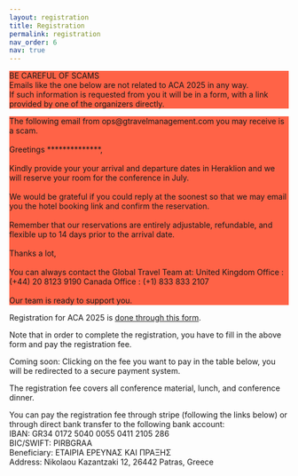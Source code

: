 ```yaml
---
layout: registration
title: Registration
permalink: registration
nav_order: 6
nav: true
---
```



<p style="background-color:Tomato;">
BE CAREFUL OF SCAMS
<br>
Emails like the one below are not related to ACA 2025 in any way.
<br>
If such information is requested from you it will be in a form, with a link 
provided by one of the organizers directly.
</p>

<p style="background-color:Tomato;">
The following email from ops@gtravelmanagement.com you may receive is a scam. 
<br><br>
Greetings **************,
<br><br>
Kindly provide your your arrival and departure dates in Heraklion and we will reserve your room for the conference in July.
<br><br>
We would be grateful if you could reply at the soonest so that we may email you the hotel booking link and confirm the reservation.
<br><br>
Remember that our reservations are entirely adjustable, refundable, and flexible up to 14 days prior to the arrival date.
<br><br>
Thanks a lot,
<br><br>
You can always contact the Global Travel Team at:
United Kingdom Office : (+44) 20 8123 9190
Canada Office : (+1) 833 833 2107
<br><br>
Our team is ready to support you.
</p>

Registration for ACA 2025 is [done through this form](https://forms.gle/oMYJXoRNfHN1kzpL7). 

Note that in order to complete the registration, you have to fill in the above form and pay the registration fee. 

Coming soon: Clicking on the fee you want to pay in the table below, you will be redirected to a secure payment system. 

The registration fee covers all conference material, lunch, and conference dinner.

You can pay the registration fee through stripe (following the links below) or 
through direct bank transfer to the following bank account:
<br>
IBAN: GR34 0172 5040 0055 0411 2105 286
<br>
BIC/SWIFT: PIRBGRAA
<br>
Beneficiary: ΕΤΑΙΡΙΑ ΕΡΕΥΝΑΣ ΚΑΙ ΠΡΑΞΗΣ
<br>
Address: Nikolaou Kazantzaki 12, 26442 Patras, Greece
<br>

